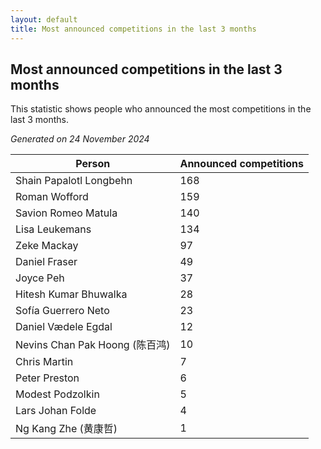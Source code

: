 ```yaml
---
layout: default
title: Most announced competitions in the last 3 months
---
```

## Most announced competitions in the last 3 months
This statistic shows people who announced the most competitions in the last 3 months.

*Generated on 24 November 2024*

| Person | Announced competitions |
| --- | --- |
| Shain Papalotl Longbehn | 168 |
| Roman Wofford | 159 |
| Savion Romeo Matula | 140 |
| Lisa Leukemans | 134 |
| Zeke Mackay | 97 |
| Daniel Fraser | 49 |
| Joyce Peh | 37 |
| Hitesh Kumar Bhuwalka | 28 |
| Sofía Guerrero Neto | 23 |
| Daniel Vædele Egdal | 12 |
| Nevins Chan Pak Hoong (陈百鸿) | 10 |
| Chris Martin | 7 |
| Peter Preston | 6 |
| Modest Podzolkin | 5 |
| Lars Johan Folde | 4 |
| Ng Kang Zhe (黄康哲) | 1 |
